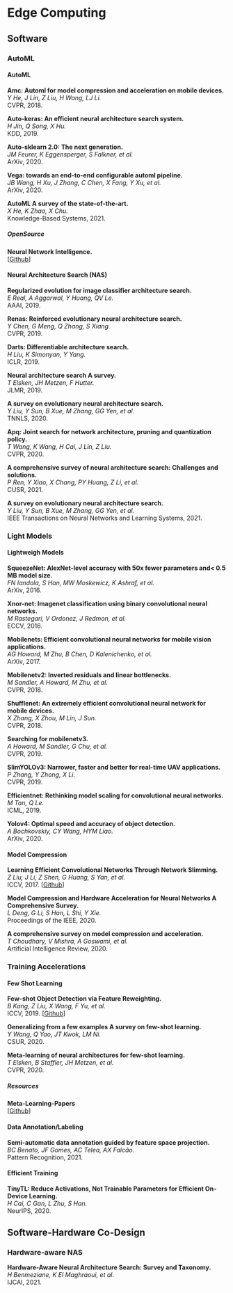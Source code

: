 # Edge Computing

## Software

### AutoML

#### AutoML

**Amc: Automl for model compression and acceleration on mobile devices.**<br>
*Y He, J Lin, Z Liu, H Wang, LJ Li.*<br>
CVPR, 2018.

**Auto-keras: An efficient neural architecture search system.**<br>
*H Jin, Q Song, X Hu.*<br>
KDD, 2019.

**Auto-sklearn 2.0: The next generation.**<br>
*JM Feurer, K Eggensperger, S Falkner, et al.*<br>
ArXiv, 2020.

**Vega: towards an end-to-end configurable automl pipeline.**<br>
*JB Wang, H Xu, J Zhang, C Chen, X Fang, Y Xu, et al.*<br>
ArXiv, 2020.

**AutoML A survey of the state-of-the-art.**<br>
*X He, K Zhao, X Chu.*<br>
Knowledge-Based Systems, 2021.

##### OpenSource

**Neural Network Intelligence.**<br>
[[Github](https://github.com/microsoft/nni)]

#### Neural Architecture Search (NAS)

**Regularized evolution for image classifier architecture search.**<br>
*E Real, A Aggarwal, Y Huang, QV Le.*<br>
AAAI, 2019.

**Renas: Reinforced evolutionary neural architecture search.**<br>
*Y Chen, G Meng, Q Zhang, S Xiang.*<br>
CVPR, 2019.

**Darts: Differentiable architecture search.**<br>
*H Liu, K Simonyan, Y Yang.*<br>
ICLR, 2019.

**Neural architecture search A survey.**<br>
*T Elsken, JH Metzen, F Hutter.*<br>
JLMR, 2019.

**A survey on evolutionary neural architecture search.**<br>
*Y Liu, Y Sun, B Xue, M Zhang, GG Yen, et al.*<br>
TNNLS, 2020.

**Apq: Joint search for network architecture, pruning and quantization policy.**<br>
*T Wang, K Wang, H Cai, J Lin, Z Liu.*<br>
CVPR, 2020.

**A comprehensive survey of neural architecture search: Challenges and solutions.**<br>
*P Ren, Y Xiao, X Chang, PY Huang, Z Li, et al.*<br>
CUSR, 2021.

**A survey on evolutionary neural architecture search.**<br>
*Y Liu, Y Sun, B Xue, M Zhang, GG Yen, et al.*<br>
IEEE Transactions on Neural Networks and Learning Systems, 2021.

### Light Models

#### Lightweigh Models

**SqueezeNet: AlexNet-level accuracy with 50x fewer parameters and< 0.5 MB model size.**<br>
*FN Iandola, S Han, MW Moskewicz, K Ashraf, et al.*<br>
ArXiv, 2016.

**Xnor-net: Imagenet classification using binary convolutional neural networks.**<br>
*M Rastegari, V Ordonez, J Redmon, et al.*<br>
ECCV, 2016.

**Mobilenets: Efficient convolutional neural networks for mobile vision applications.**<br>
*AG Howard, M Zhu, B Chen, D Kalenichenko, et al.*<br>
ArXiv, 2017.

**Mobilenetv2: Inverted residuals and linear bottlenecks.**<br>
*M Sandler, A Howard, M Zhu, et al.*<br>
CVPR, 2018.

**Shufflenet: An extremely efficient convolutional neural network for mobile devices.**<br>
*X Zhang, X Zhou, M Lin, J Sun.*<br>
CVPR, 2018.

**Searching for mobilenetv3.**<br>
*A Howard, M Sandler, G Chu, et al.*<br>
CVPR, 2019.

**SlimYOLOv3: Narrower, faster and better for real-time UAV applications.**<br>
*P Zhang, Y Zhong, X Li.*<br>
CVPR, 2019.

**Efficientnet: Rethinking model scaling for convolutional neural networks.**<br>
*M Tan, Q Le.*<br>
ICML, 2019.

**Yolov4: Optimal speed and accuracy of object detection.**<br>
*A Bochkovskiy, CY Wang, HYM Liao.*<br>
ArXiv, 2020.

#### Model Compression

**Learning Efficient Convolutional Networks Through Network Slimming.**<br>
*Z Liu, J Li, Z Shen, G Huang, S Yan, et al.*<br>
ICCV, 2017.
[[Github](https://github.com/tanluren/yolov3-channel-and-layer-pruning)]

**Model Compression and Hardware Acceleration for Neural Networks A Comprehensive Survey.**<br>
*L Deng, G Li, S Han, L Shi, Y Xie.*<br> 
Proceedings of the IEEE, 2020.

**A comprehensive survey on model compression and acceleration.**<br>
*T Choudhary, V Mishra, A Goswami, et al.*<br>
Artificial Intelligence Review, 2020.

### Training Accelerations

#### Few Shot Learning

**Few-shot Object Detection via Feature Reweighting.**<br>
*B Kang, Z Liu, X Wang, F Yu, et al.*<br>
ICCV, 2019.
[[Github](https://github.com/bingykang/Fewshot_Detection)]

**Generalizing from a few examples A survey on few-shot learning.**<br>
*Y Wang, Q Yao, JT Kwok, LM Ni.*<br>
CSUR, 2020.

**Meta-learning of neural architectures for few-shot learning.**<br>
*T Elsken, B Staffler, JH Metzen, et al.*<br>
CVPR, 2020.

##### Resources

**Meta-Learning-Papers**<br> 
[[Github](https://github.com/floodsung/Meta-Learning-Papers)]

#### Data Annotation/Labeling

**Semi-automatic data annotation guided by feature space projection.**<br>
*BC Benato, JF Gomes, AC Telea, AX Falcão.*<br>
Pattern Recognition, 2021.

#### Efficient Training

**TinyTL: Reduce Activations, Not Trainable Parameters for Efficient On-Device Learning.**<br>
*H Cai, C Gan, L Zhu, S Han.*<br>
NeurIPS, 2020.

## Software-Hardware Co-Design

### Hardware-aware NAS

**Hardware-Aware Neural Architecture Search: Survey and Taxonomy.**<br>
*H Benmeziane, K El Maghraoui, et al.*<br>
IJCAI, 2021.

